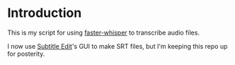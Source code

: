 # Introduction

This is my script for using [faster-whisper](https://github.com/guillaumekln/faster-whisper) to transcribe audio files.

I now use [Subtitle Edit](https://www.nikse.dk/subtitleedit)'s GUI to make SRT files, but I'm keeping this repo up for posterity.